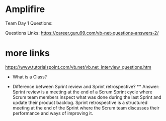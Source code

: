 # Amplifire
Team Day 1
Questions:

Questions Links:
https://career.guru99.com/vb-net-questions-answers-2/
# more links
https://www.tutorialspoint.com/vb.net/vb.net_interview_questions.htm
* What is a Class?


* Difference between Sprint review and Sprint retrospective?
** Answer: Sprint review is a meeting at the end of a Scrum Sprint cycle where Scrum team members inspect what was done during the last Sprint and update their product backlog. Sprint retrospective is a structured meeting at the end of the Sprint where the Scrum team discusses their performance and ways of improving it.

